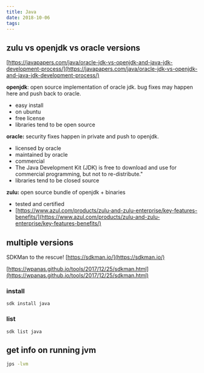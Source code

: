 ```yaml
---
title: Java
date: 2018-10-06
tags:
---
```


## zulu vs openjdk vs oracle versions

[https://javapapers.com/java/oracle-jdk-vs-openjdk-and-java-jdk-development-process/](https://javapapers.com/java/oracle-jdk-vs-openjdk-and-java-jdk-development-process/)

**openjdk**: open source implementation of oracle jdk. bug fixes may happen here and push back to oracle.

* easy install
* on ubuntu
* free license
* libraries tend to be open source

**oracle:** security fixes happen in private and push to openjdk.

* licensed by oracle
* maintained by oracle
* commercial
* The Java Development Kit \(JDK\) is free to download and use for commercial programming, but not to re-distribute."
* libraries tend to be closed source

**zulu:** open source bundle of openjdk + binaries

* tested and certified
* [https://www.azul.com/products/zulu-and-zulu-enterprise/key-features-benefits/](https://www.azul.com/products/zulu-and-zulu-enterprise/key-features-benefits/)

## multiple versions

SDKMan to the rescue! [https://sdkman.io/](https://sdkman.io/)

[https://wpanas.github.io/tools/2017/12/25/sdkman.html](https://wpanas.github.io/tools/2017/12/25/sdkman.html)

### install

```text
sdk install java
```

### list

```text
sdk list java
```

## get info on running jvm

```bash
jps -lvm
```

